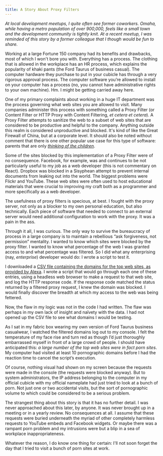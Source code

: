 ```yaml
---
title: A Story About Proxy Filters
---
```


_At local development meetups, I quite often see former coworkers. Omaha, while having a metro population of over 900,000, feels like a small town and the development community is tightly knit. At a recent meetup, I was reminded of this story by a former colleague that I though would be fun to share._

Working at a large Fortune 150 company had its benefits and drawbacks, most of which I won't bore you with. Everything has a process. The clothing that is allowed in the workplace has an HR process, which explains the popularity of khaki pants (the Ford Taurus of business casual). The computer hardware they purchase to put in your cubicle has through a very rigorous approval process. The computer software you’re allowed to install on your computer has a process (no, you cannot have administrative rights to your own machine). Hm. I might be getting carried away here.

One of my primary complaints about working in a huge IT department was the process governing what web sites you are allowed to visit. Many companies administer this process with something called a Proxy Filter (or Content Filter or HTTP Proxy with Content Filtering, _et cetera et cetera_). A Proxy Filter attempts to sanitize the web to a subset of web sites that are considered to be productive and helpful to the company. Anything outside this realm is considered unproductive and blocked. It's kind of like the Great Firewall of China, but at a corporate level. It should also be noted without comment that there is one other popular use case for this type of software: parents that are only [_thinking of the children_](https://www.youtube.com/watch?v=RybNI0KB1bg).

Some of the sites blocked by this implementation of a Proxy Filter were of no consequence. Facebook, for example, was and continues to be not particularly useful to my job as a web developer (this is not commentary on React). Dropbox was blocked in a Sisyphean attempt to prevent internal documents from leaking out into the world. The biggest problems were Flickr and YouTube. These web sites were often used to host educational materials that were crucial to improving my craft both as a programmer and more specifically as a web developer.

The usefulness of proxy filters is specious, at best.  I fought with the proxy server, not only as a blocker to my own personal education, but also technically. Each piece of software that needed to connect to an external server would need additional configuration to work with the proxy. It was a pain in the ass.

Through it all, I was curious. The only way to survive the bureaucracy of process in a large company is to maintain a rebellious “ask forgiveness, not permission” mentality. I wanted to know which sites were blocked by the proxy filter. I wanted to know what percentage of the web I was granted access to and what percentage was filtered. So I did what any enterprising (nay, _enterprise_) developer would do: I wrote a script to test it.

I downloaded a [CSV file containing the domains for the top web sites, as provided by Alexa](https://support.alexa.com/hc/en-us/articles/200449834-Does-Alexa-have-a-list-of-its-top-ranked-websites-). I wrote a script that would go through each one of these entries, using a headless web browser to make a request to that web site, and log the HTTP response code. If the response code matched the status returned by a filtered proxy request, I knew the domain was blocked. I would finally discover the breadth at which my access to the web was being fettered.

Now, the flaw in my logic was not in the code I had written. The flaw was perhaps in my own lack of insight and naïvety with the data. I had not opened up the CSV file to see what domains I would be testing.

As I sat in my fabric box wearing my own version of Ford Taurus business casualwear, I watched the filtered domains log out to my console. I felt the temperature of my face rise and turn red as though I’d just thoroughly embarrassed myself in front of a large crowd of people. I should have anticipated this: _a large number of the top web sites were in fact porn sites_. My computer had visited at least 10 pornographic domains before I had the reaction time to cancel the script’s execution.

Of course, nothing visual had shown on my screen because the requests were made in the console (the requests were blocked anyway). But to system administrators, the IP address belonging to the computer in my official cubicle with my official nameplate had just tried to look at a bunch of porn. Not just one or two accidental visits, but the sort of pornographic volume to which could be considered to be a serious problem.

The strangest thing about this story is that it has no further detail. I was never approached about this later, by anyone. It was never brought up in a meeting or in a yearly review. No consequences at all. I assume that these requests were buried underneath the myriad of other completely harmless requests to YouTube embeds and Facebook widgets. Or maybe there was a rampant porn problem and my intrusions were but a blip in a sea of workplace inappropriateness.

Whatever the reason, I do know one thing for certain: I'll not soon forget the day that I tried to visit a bunch of porn sites at work.
